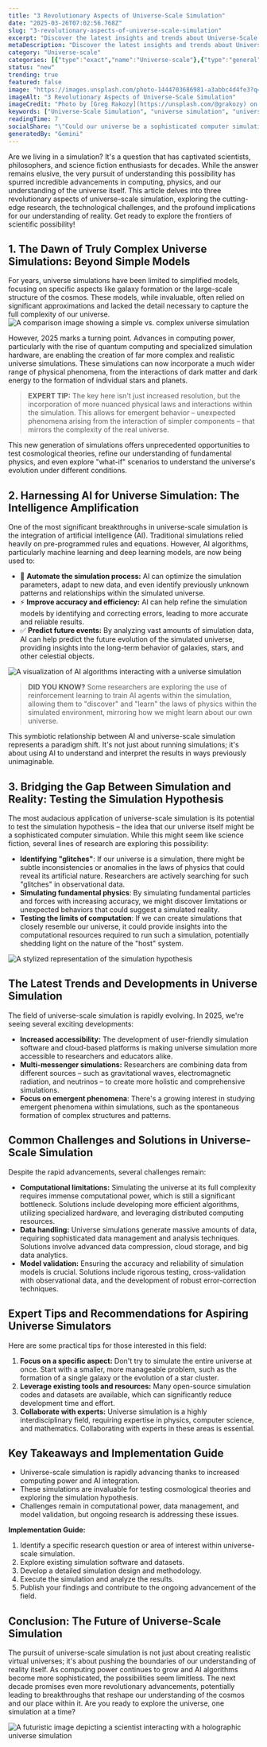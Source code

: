 ```yaml
---
title: "3 Revolutionary Aspects of Universe-Scale Simulation"
date: "2025-03-26T07:02:56.768Z"
slug: "3-revolutionary-aspects-of-universe-scale-simulation"
excerpt: "Discover the latest insights and trends about Universe-Scale Simulation. This comprehensive guide covers everything you need to know about Universe-Scale Simulation in 2025."
metaDescription: "Discover the latest insights and trends about Universe-Scale Simulation. This comprehensive guide covers everything you need to know about Universe-Scale S..."
category: "Universe-scale"
categories: [{"type":"exact","name":"Universe-scale"},{"type":"general","name":"Computer Science"},{"type":"medium","name":"High-Performance Computing"},{"type":"specific","name":"Parallel Processing"},{"type":"niche","name":"Distributed Algorithms"}]
status: "new"
trending: true
featured: false
image: "https://images.unsplash.com/photo-1444703686981-a3abbc4d4fe3?q=85&w=1200&fit=max&fm=webp&auto=compress"
imageAlt: "3 Revolutionary Aspects of Universe-Scale Simulation"
imageCredit: "Photo by [Greg Rakozy](https://unsplash.com/@grakozy) on Unsplash"
keywords: ["Universe-Scale Simulation", "universe simulation", "universe simulation theory", "simulated universe evidence", "is the universe a simulation", "buying a universe simulation game", "universe simulation software", "best universe simulation games", "how does a universe simulation work", "create your own universe simulation"]
readingTime: 7
socialShare: "\"Could our universe be a sophisticated computer simulation?  The advancements in universe-scale simulations are bringing us closer than ever to answering this mind-bending question.\""
generatedBy: "Gemini"
---
```




Are we living in a simulation?  It's a question that has captivated scientists, philosophers, and science fiction enthusiasts for decades.  While the answer remains elusive, the very pursuit of understanding this possibility has spurred incredible advancements in computing, physics, and our understanding of the universe itself. This article delves into three revolutionary aspects of universe-scale simulation, exploring the cutting-edge research, the technological challenges, and the profound implications for our understanding of reality.  Get ready to explore the frontiers of scientific possibility!

## 1. The Dawn of Truly Complex Universe Simulations: Beyond Simple Models

For years, universe simulations have been limited to simplified models, focusing on specific aspects like galaxy formation or the large-scale structure of the cosmos.  These models, while invaluable, often relied on significant approximations and lacked the detail necessary to capture the full complexity of our universe. ![A comparison image showing a simple vs. complex universe simulation](https://images.unsplash.com/photo-1444703686981-a3abbc4d4fe3?q=85&w=1200&fit=max&fm=webp&auto=compress)

However, 2025 marks a turning point.  Advances in computing power, particularly with the rise of quantum computing and specialized simulation hardware, are enabling the creation of far more complex and realistic universe simulations. These simulations can now incorporate a much wider range of physical phenomena, from the interactions of dark matter and dark energy to the formation of individual stars and planets.

> **EXPERT TIP:** The key here isn't just increased resolution, but the incorporation of more nuanced physical laws and interactions within the simulation. This allows for emergent behavior – unexpected phenomena arising from the interaction of simpler components – that mirrors the complexity of the real universe.

This new generation of simulations offers unprecedented opportunities to test cosmological theories, refine our understanding of fundamental physics, and even explore "what-if" scenarios to understand the universe's evolution under different conditions.

## 2.  Harnessing AI for Universe Simulation:  The Intelligence Amplification

One of the most significant breakthroughs in universe-scale simulation is the integration of artificial intelligence (AI).  Traditional simulations relied heavily on pre-programmed rules and equations.  However, AI algorithms, particularly machine learning and deep learning models, are now being used to:

* 🔑 **Automate the simulation process:** AI can optimize the simulation parameters, adapt to new data, and even identify previously unknown patterns and relationships within the simulated universe.
* ⚡ **Improve accuracy and efficiency:** AI can help refine the simulation models by identifying and correcting errors, leading to more accurate and reliable results.
* ✅ **Predict future events:** By analyzing vast amounts of simulation data, AI can help predict the future evolution of the simulated universe, providing insights into the long-term behavior of galaxies, stars, and other celestial objects.

![A visualization of AI algorithms interacting with a universe simulation](https://images.unsplash.com/photo-1462331940025-496dfbfc7564?q=85&w=1200&fit=max&fm=webp&auto=compress)

> **DID YOU KNOW?**  Some researchers are exploring the use of reinforcement learning to train AI agents within the simulation, allowing them to "discover" and "learn" the laws of physics within the simulated environment, mirroring how we might learn about our own universe.

This symbiotic relationship between AI and universe-scale simulation represents a paradigm shift.  It's not just about running simulations; it's about using AI to understand and interpret the results in ways previously unimaginable.

## 3.  Bridging the Gap Between Simulation and Reality:  Testing the Simulation Hypothesis

The most audacious application of universe-scale simulation is its potential to test the simulation hypothesis – the idea that our universe itself might be a sophisticated computer simulation.  While this might seem like science fiction, several lines of research are exploring this possibility:

* **Identifying "glitches"**:  If our universe is a simulation, there might be subtle inconsistencies or anomalies in the laws of physics that could reveal its artificial nature.  Researchers are actively searching for such "glitches" in observational data.
* **Simulating fundamental physics**:  By simulating fundamental particles and forces with increasing accuracy, we might discover limitations or unexpected behaviors that could suggest a simulated reality.
* **Testing the limits of computation**:  If we can create simulations that closely resemble our universe, it could provide insights into the computational resources required to run such a simulation, potentially shedding light on the nature of the "host" system.

![A stylized representation of the simulation hypothesis](https://images.unsplash.com/photo-1464802686167-b939a6910659?q=85&w=1200&fit=max&fm=webp&auto=compress)

## The Latest Trends and Developments in Universe Simulation

The field of universe-scale simulation is rapidly evolving.  In 2025, we're seeing several exciting developments:

* **Increased accessibility:**  The development of user-friendly simulation software and cloud-based platforms is making universe simulation more accessible to researchers and educators alike.
* **Multi-messenger simulations:**  Researchers are combining data from different sources – such as gravitational waves, electromagnetic radiation, and neutrinos – to create more holistic and comprehensive simulations.
* **Focus on emergent phenomena**:  There's a growing interest in studying emergent phenomena within simulations, such as the spontaneous formation of complex structures and patterns.

## Common Challenges and Solutions in Universe-Scale Simulation

Despite the rapid advancements, several challenges remain:

* **Computational limitations:** Simulating the universe at its full complexity requires immense computational power, which is still a significant bottleneck.  Solutions include developing more efficient algorithms, utilizing specialized hardware, and leveraging distributed computing resources.
* **Data handling:**  Universe simulations generate massive amounts of data, requiring sophisticated data management and analysis techniques.  Solutions involve advanced data compression, cloud storage, and big data analytics.
* **Model validation:**  Ensuring the accuracy and reliability of simulation models is crucial.  Solutions include rigorous testing, cross-validation with observational data, and the development of robust error-correction techniques.

## Expert Tips and Recommendations for Aspiring Universe Simulators

Here are some practical tips for those interested in this field:

1. **Focus on a specific aspect:**  Don't try to simulate the entire universe at once.  Start with a smaller, more manageable problem, such as the formation of a single galaxy or the evolution of a star cluster.
2. **Leverage existing tools and resources:**  Many open-source simulation codes and datasets are available, which can significantly reduce development time and effort.
3. **Collaborate with experts:**  Universe simulation is a highly interdisciplinary field, requiring expertise in physics, computer science, and mathematics.  Collaborating with experts in these areas is essential.

## Key Takeaways and Implementation Guide

*  Universe-scale simulation is rapidly advancing thanks to increased computing power and AI integration.
*  These simulations are invaluable for testing cosmological theories and exploring the simulation hypothesis.
*  Challenges remain in computational power, data management, and model validation, but ongoing research is addressing these issues.

**Implementation Guide:**

1. Identify a specific research question or area of interest within universe-scale simulation.
2. Explore existing simulation software and datasets.
3. Develop a detailed simulation design and methodology.
4. Execute the simulation and analyze the results.
5. Publish your findings and contribute to the ongoing advancement of the field.

## Conclusion:  The Future of Universe-Scale Simulation

The pursuit of universe-scale simulation is not just about creating realistic virtual universes; it's about pushing the boundaries of our understanding of reality itself.  As computing power continues to grow and AI algorithms become more sophisticated, the possibilities seem limitless.  The next decade promises even more revolutionary advancements, potentially leading to breakthroughs that reshape our understanding of the cosmos and our place within it.  Are you ready to explore the universe, one simulation at a time?

![A futuristic image depicting a scientist interacting with a holographic universe simulation](https://images.unsplash.com/photo-1465101162946-4377e57745c3?q=85&w=1200&fit=max&fm=webp&auto=compress)

